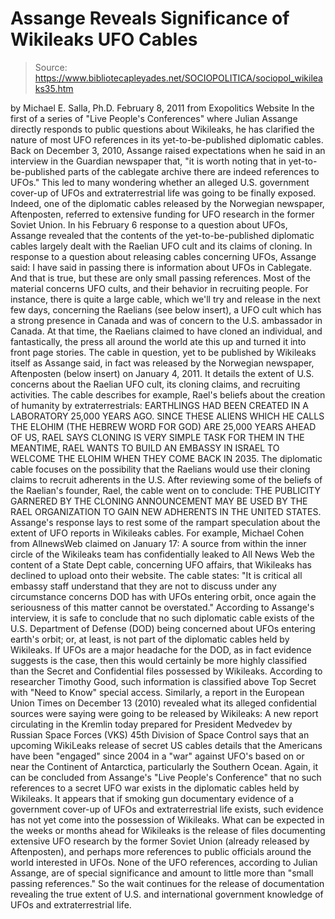 # Assange Reveals Significance of Wikileaks UFO Cables

> Source: https://www.bibliotecapleyades.net/SOCIOPOLITICA/sociopol_wikileaks35.htm

by Michael E. Salla, Ph.D.
February 8, 2011
from
Exopolitics Website
In the first of a series of "Live People's
Conferences" where Julian Assange directly responds to public questions
about Wikileaks, he has clarified the nature of most UFO references in its
yet-to-be-published diplomatic cables.
Back on December 3, 2010, Assange raised
expectations when he said in an
interview in the Guardian newspaper that,
"it is worth noting that in
yet-to-be-published parts of the cablegate archive there are indeed
references to UFOs."
This led to many wondering whether an alleged
U.S. government cover-up of UFOs and extraterrestrial life was going to be
finally exposed.
Indeed, one of the
diplomatic cables released by
the Norwegian newspaper, Aftenposten, referred to extensive funding for UFO
research in the former Soviet Union.
In his February 6 response to a
question about UFOs, Assange revealed that the contents of the
yet-to-be-published diplomatic cables largely dealt with the Raelian UFO
cult and its claims of cloning.
In response to a question about releasing cables concerning UFOs,
Assange
said:
I have said in passing there is information
about UFOs in Cablegate. And that is true, but these are only small
passing references. Most of the material concerns UFO cults, and their
behavior in recruiting people.
For instance, there is quite a large cable,
which we'll try and release in the next few days, concerning the
Raelians (see below insert), a UFO cult which has a strong presence in Canada and was of
concern to the U.S. ambassador in Canada.
At that time, the Raelians claimed to have
cloned an individual, and fantastically, the press all around the world
ate this up and turned it into front page stories.
The cable in question, yet to be published by
Wikileaks itself as Assange said, in fact was released by the Norwegian
newspaper, Aftenposten (below insert) on January 4, 2011.
It details the extent of U.S. concerns about the Raelian UFO cult, its cloning claims, and recruiting
activities.
The cable describes for example, Rael's beliefs about the
creation of humanity by extraterrestrials:
EARTHLINGS HAD BEEN CREATED IN A LABORATORY 25,000 YEARS AGO.
SINCE THESE ALIENS WHICH HE CALLS
THE ELOHIM
(THE HEBREW WORD FOR GOD) ARE 25,000 YEARS
AHEAD OF US, RAEL SAYS CLONING IS VERY SIMPLE TASK FOR THEM
IN THE
MEANTIME, RAEL WANTS TO BUILD AN EMBASSY IN ISRAEL TO WELCOME THE ELOHIM
WHEN THEY COME BACK IN 2035.
The diplomatic cable focuses on the possibility that the Raelians would use
their cloning claims to recruit adherents in the U.S.
After reviewing some
of the beliefs of the Raelian's founder, Rael, the cable went on to
conclude:
THE PUBLICITY GARNERED BY THE CLONING ANNOUNCEMENT MAY BE USED BY THE RAEL
ORGANIZATION TO GAIN NEW ADHERENTS IN THE UNITED STATES.
Assange's response lays to rest some of the rampart speculation about the
extent of UFO reports in Wikileaks cables.
For example, Michael Cohen from
AllnewsWeb claimed on January 17:
A source from within the inner circle of the Wikileaks team has
confidentially leaked to All News Web the content of a State Dept cable,
concerning UFO affairs, that Wikileaks has declined to upload onto their
website.
The cable states:
"It is critical all embassy staff understand that
they are not to discuss under any circumstance concerns DOD has with UFOs
entering orbit, once again the seriousness of this matter cannot be
overstated."
According to Assange's interview, it is safe to conclude that no such
diplomatic cable exists of the U.S. Department of Defense (DOD) being
concerned about UFOs entering earth's orbit; or, at least, is not part of
the diplomatic cables held by Wikileaks.
If UFOs are a major headache for
the DOD, as in fact evidence suggests is the case, then this would certainly
be more highly classified than the Secret and Confidential files possessed
by Wikileaks.
According to researcher Timothy Good, such information is
classified above Top Secret with "Need to Know" special access.
Similarly, a report in the
European Union Times on December 13 (2010) revealed what
its alleged confidential sources were saying were going to be released by Wikileaks:
A new report circulating in the Kremlin today prepared for President
Medvedev by Russian Space Forces (VKS) 45th Division of Space Control says
that an upcoming WikiLeaks release of secret US cables details that the
Americans have been "engaged" since 2004 in a "war" against UFO's based on
or near the Continent of
Antarctica, particularly the Southern Ocean.
Again, it can be concluded from Assange's "Live People's Conference" that no
such references to a secret UFO war exists in the diplomatic cables held by
Wikileaks.
It appears that if smoking gun documentary evidence of a government cover-up
of
UFOs and
extraterrestrial life exists, such evidence has not yet come
into the possession of Wikileaks.
What can be expected in the weeks or
months ahead for Wikileaks is the release of files documenting extensive UFO
research by the former Soviet Union (already released by Aftenposten), and
perhaps more references to public officials around the world interested in
UFOs. None of the UFO references, according to Julian Assange, are of
special significance and amount to little more than "small passing
references."
So the wait continues for the release of documentation
revealing the true extent of U.S. and international government knowledge of
UFOs and extraterrestrial life.
